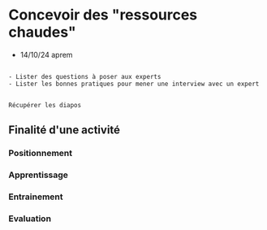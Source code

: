 # Concevoir des "ressources chaudes"

- 14/10/24 aprem

```{admonition} Objectif(s) pédagogique(s)

- Lister des questions à poser aux experts
- Lister les bonnes pratiques pour mener une interview avec un expert

```

```{note}

Récupérer les diapos

```

## Finalité d'une activité


### Positionnement



### Apprentissage



### Entrainement



### Evaluation